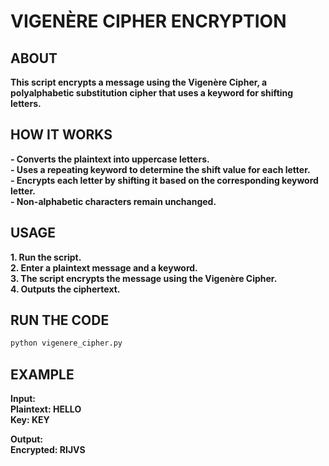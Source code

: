 # **VIGENÈRE CIPHER ENCRYPTION**

## **ABOUT**
**This script encrypts a message using the Vigenère Cipher, a polyalphabetic substitution cipher that uses a keyword for shifting letters.**

## **HOW IT WORKS**
**- Converts the plaintext into uppercase letters.**  
**- Uses a repeating keyword to determine the shift value for each letter.**  
**- Encrypts each letter by shifting it based on the corresponding keyword letter.**  
**- Non-alphabetic characters remain unchanged.**  

## **USAGE**
**1. Run the script.**  
**2. Enter a plaintext message and a keyword.**  
**3. The script encrypts the message using the Vigenère Cipher.**  
**4. Outputs the ciphertext.**

## **RUN THE CODE**
```sh
python vigenere_cipher.py
```

## **EXAMPLE**
**Input:**  
**Plaintext: HELLO**  
**Key: KEY**  

**Output:**  
**Encrypted: RIJVS**  
